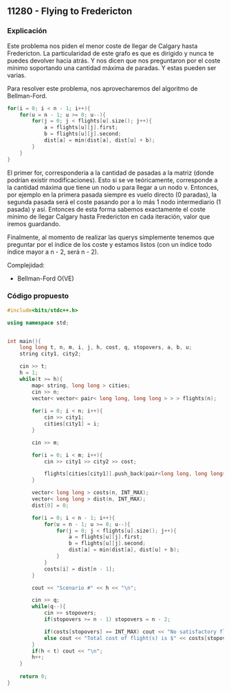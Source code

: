 ## 11280 - Flying to Fredericton

### Explicación

Este problema nos piden el menor coste de llegar de Calgary hasta Fredericton. La particularidad de este grafo es que es dirigido y nunca te puedes devolver hacia atrás. Y nos dicen que nos preguntaron por el coste mínimo soportando una cantidad máxima de paradas. Y estas pueden ser varias.

Para resolver este problema, nos aprovecharemos del algoritmo de Bellman-Ford.

```Cpp
for(i = 0; i < n - 1; i++){
    for(u = n - 1; u >= 0; u--){
        for(j = 0; j < flights[u].size(); j++){
            a = flights[u][j].first;
            b = flights[u][j].second;
            dist[a] = min(dist[a], dist[u] + b);
        }
    }
}
```

El primer for, correspondería a la cantidad de pasadas a la matriz (donde podrían existir modificaciones). Esto si se ve teóricamente, corresponde a la cantidad máxima que tiene un nodo u para llegar a un nodo v. Entonces, por ejemplo en la primera pasada siempre es vuelo directo (0 paradas), la segunda pasada será el coste pasando por a lo más 1 nodo intermediario (1 pasada) y así. Entonces de esta forma sabemos exactamente el coste mínimo de llegar Calgary hasta Fredericton en cada iteración, valor que iremos guardando.

Finalmente, al momento de realizar las querys simplemente tenemos que preguntar por el índice de los coste y estamos listos (con un índice todo índice mayor a n - 2, será n - 2).

Complejidad:

* Bellman-Ford O(VE)

### Código propuesto

```Cpp
#include<bits/stdc++.h>

using namespace std;


int main(){
	long long t, n, m, i, j, h, cost, q, stopovers, a, b, u;
	string city1, city2;

	cin >> t;
	h = 1;
	while(t >= h){
		map< string, long long > cities;
		cin >> n;
		vector< vector< pair< long long, long long > > > flights(n);
		
		for(i = 0; i < n; i++){
			cin >> city1;
			cities[city1] = i;
		}

		cin >> m;

		for(i = 0; i < m; i++){
			cin >> city1 >> city2 >> cost;

			flights[cities[city1]].push_back(pair<long long, long long>(cities[city2], cost));
		}

		vector< long long > costs(n, INT_MAX);
		vector< long long > dist(n, INT_MAX);
		dist[0] = 0;

		for(i = 0; i < n - 1; i++){
			for(u = n - 1; u >= 0; u--){
				for(j = 0; j < flights[u].size(); j++){
					a = flights[u][j].first;
					b = flights[u][j].second;
					dist[a] = min(dist[a], dist[u] + b);
				}
			}
			costs[i] = dist[n - 1];
		}

		cout << "Scenario #" << h << "\n";

		cin >> q;
		while(q--){
			cin >> stopovers;
			if(stopovers >= n - 1) stopovers = n - 2;

			if(costs[stopovers] == INT_MAX) cout << "No satisfactory flights\n";
			else cout << "Total cost of flight(s) is $" << costs[stopovers] << "\n";
		}
		if(h < t) cout << "\n";
		h++;
	}
	
	return 0;
}
```

